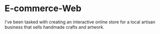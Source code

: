 # E-commerce-Web
I've been tasked with creating an interactive online store for a local artisan business that sells handmade crafts and artwork.
